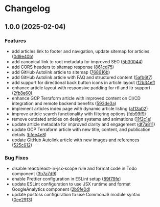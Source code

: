 # Changelog

## 1.0.0 (2025-02-04)


### Features

* add articles link to footer and navigation, update sitemap for articles ([0d9e40b](https://github.com/JohnAdib/mradib.com/commit/0d9e40b19f189c50cefbeb8132340e57f93c63c2))
* add canonical link to root metadata for improved SEO ([5b30044](https://github.com/JohnAdib/mradib.com/commit/5b30044f875b6fdc8d694c30bc4f45b385594bae))
* add CORS headers to sitemap response ([861cd75](https://github.com/JohnAdib/mradib.com/commit/861cd754d4783a32f36fee76415f6edd52eed5e3))
* add GitHub Autolink article to sitemap ([768616b](https://github.com/JohnAdib/mradib.com/commit/768616b59e7903dc402d982e7a5fce0fe612909a))
* add GitHub Autolink article with FAQ and structured content ([5afb6f7](https://github.com/JohnAdib/mradib.com/commit/5afb6f7a447e0b774f7e95b8335ccb8b25f7b859))
* add support for directional back button icons in article layout ([f2b34ef](https://github.com/JohnAdib/mradib.com/commit/f2b34ef00497bb4258d30d3250b5b6380da1db22))
* enhance article layout with responsive padding for rtl and ltr support ([2fb8e60](https://github.com/JohnAdib/mradib.com/commit/2fb8e60fd07747f5ab5a4eecd8ba9e794db57e92))
* enhance GCP Terraform article with improved content on CI/CD integration and remote backend benefits ([593de3a](https://github.com/JohnAdib/mradib.com/commit/593de3a69ff3a7b75871155b3a8013992cd67246))
* implement articles index page with dynamic article listing ([af13a02](https://github.com/JohnAdib/mradib.com/commit/af13a026bbc5722053ea828721c70e993fc8d82a))
* improve article search functionality with filtering options ([fdb99f9](https://github.com/JohnAdib/mradib.com/commit/fdb99f94589ec31947b965c0a3468cb016198d41))
* remove outdated articles on design systems and animations ([11f2c1e](https://github.com/JohnAdib/mradib.com/commit/11f2c1e1b9c5abf61baf0a2a504de5514fd4d38a))
* update article metadata for improved clarity and engagement ([df7a811](https://github.com/JohnAdib/mradib.com/commit/df7a8119da95be5c2727564f28793d6ce8fcb4c7))
* update GCP Terraform article with new title, content, and publication details ([bfee4e8](https://github.com/JohnAdib/mradib.com/commit/bfee4e8da98be4589e0862b5fbb685739403c196))
* update GitHub Autolink article with new images and references ([525c612](https://github.com/JohnAdib/mradib.com/commit/525c6124bf5e66f7b2605929fc21ceea610a4bf7))


### Bug Fixes

* disable react/react-in-jsx-scope rule and format code in Todo component ([3b7a7d9](https://github.com/JohnAdib/mradib.com/commit/3b7a7d995c018a2af3c5abb2f94e7fe4b0264565))
* enable Prettier configuration in ESLint setup ([89f79fe](https://github.com/JohnAdib/mradib.com/commit/89f79fec67901dfd8a62617dd283c520e097fd41))
* update ESLint configuration to use JSX runtime and format GoogleAnalytics component ([2b9fe0d](https://github.com/JohnAdib/mradib.com/commit/2b9fe0dbb73a4325716c5e828b9da93ff5ac24e2))
* update postcss configuration to use CommonJS module syntax ([0ee2913](https://github.com/JohnAdib/mradib.com/commit/0ee29134739b1c22a25dc21efd43a45202fc82fa))
